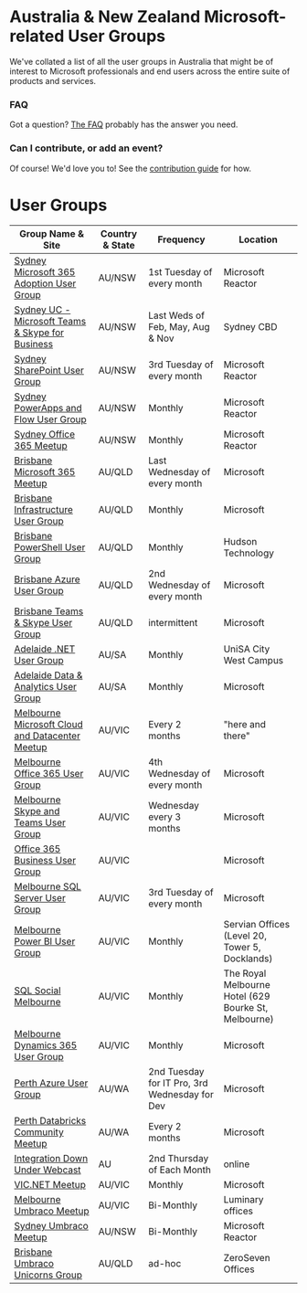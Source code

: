 # Australia & New Zealand Microsoft-related User Groups

We've collated a list of all the user groups in Australia that might be of interest to Microsoft professionals and end users across the entire suite of products and services.

### FAQ

Got a question? [The FAQ](FAQ.md) probably has the answer you need.

### Can I contribute, or add an event?

Of course! We'd love you to! See the [contribution guide](contributing.md) for how.

# User Groups

| Group Name & Site | Country & State | Frequency | Location |
| ----------------- | --------------- | --------- | -------- |
| [Sydney Microsoft 365 Adoption User Group](https://www.meetup.com/en-AU/Microsoft-365-Adoption/) | AU/NSW | 1st Tuesday of every month | Microsoft Reactor |
| [Sydney UC - Microsoft Teams & Skype for Business](https://www.meetup.com/sydney-uc/) | AU/NSW | Last Weds of Feb, May, Aug & Nov | Sydney CBD |
| [Sydney SharePoint User Group](https://www.meetup.com/en-AU/Sydney-SharePoint-User-Group/) | AU/NSW | 3rd Tuesday of every month | Microsoft Reactor |
| [Sydney PowerApps and Flow User Group](https://www.meetup.com/en-AU/Sydney-PowerApps-Flow-UserGroup/) | AU/NSW | Monthly | Microsoft Reactor |
| [Sydney Office 365 Meetup](https://www.meetup.com/en-AU/Sydney-Office-365-Meetup/) | AU/NSW | Monthly | Microsoft Reactor |
| [Brisbane Microsoft 365 Meetup](https://www.365community.org/) | AU/QLD | Last Wednesday of every month  | Microsoft |
| [Brisbane Infrastructure User Group](http://www.bigau.org/) | AU/QLD | Monthly | Microsoft |
| [Brisbane PowerShell User Group](https://join.slack.com/t/brispug/shared_invite/enQtNTIyNTEwOTg1MTM4LTI0NjJhYjkyNTk1MGZkYjkyM2M2MjYzMzUxMzU3ZjY0ZmYwMTNmMWJmZDgzMmZhOWYwYTkxNjY4ZDFiYmRiYWY) | AU/QLD | Monthly | Hudson Technology |
| [Brisbane Azure User Group](https://www.meetup.com/Brisbane-Azure-User-Group/) | AU/QLD | 2nd Wednesday of every month | Microsoft |
| [Brisbane Teams & Skype User Group](https://www.meetup.com/Brisbane-SkypeTeamsUserGroup/) | AU/QLD | intermittent | Microsoft |
| [Adelaide .NET User Group](https://www.meetup.com/Adelaide-dotNET/) | AU/SA | Monthly | UniSA City West Campus |
| [Adelaide Data & Analytics User Group](https://Adelaide.pass.org/) | AU/SA | Monthly | Microsoft |
| [Melbourne Microsoft Cloud and Datacenter Meetup](https://www.meetup.com/Melbourne-Microsoft-Cloud-and-Datacenter-Meetup/) | AU/VIC | Every 2 months | "here and there" |
| [Melbourne Office 365 User Group](https://www.meetup.com/en-AU/Melbourne-Office-365-Meetup/) | AU/VIC | 4th Wednesday of every month | Microsoft |
| [Melbourne Skype and Teams User Group](https://www.meetup.com/en-AU/Melbourne-UC/) | AU/VIC | Wednesday every 3 months | Microsoft |
| [Office 365 Business User Group](https://www.meetup.com/en-AU/Melbourne-Office-365-Business-User-Group/) | AU/VIC |  | Microsoft |
| [Melbourne SQL Server User Group](https://melbourne.pass.org/) | AU/VIC | 3rd Tuesday of every month | Microsoft |
| [Melbourne Power BI User Group](https://www.meetup.com/Power-BI-Melbourne/) | AU/VIC | Monthly | Servian Offices (Level 20, Tower 5, Docklands) |
| [SQL Social Melbourne](https://www.meetup.com/SQL-Social-Melbourne) | AU/VIC | Monthly | The Royal Melbourne Hotel (629 Bourke St, Melbourne) |
| [Melbourne Dynamics 365 User Group](https://www.d365ug.com/communities/community-home?CommunityKey=6beb5933-0b8f-4ebe-b3d9-132a87182f92) | AU/VIC | Monthly | Microsoft |
| [Perth Azure User Group](https://www.meetup.com/en-AU/perthazug/) | AU/WA | 2nd Tuesday for IT Pro, 3rd Wednesday for Dev | Microsoft |
| [Perth Databricks Community Meetup](https://www.meetup.com/en-AU/Perth-Databricks-Meetup/) | AU/WA | Every 2 months | Microsoft |
| [Integration Down Under Webcast](https://www.integrationdownunder.com/) | AU | 2nd Thursday of Each Month | online |
| [VIC.NET Meetup](https://www.meetup.com/en-AU/VIC-NET-Meetup/) | AU/VIC | Monthly | Microsoft |
| [Melbourne Umbraco Meetup](https://www.meetup.com/Australian-Umbraco-Meetups/) | AU/VIC | Bi-Monthly | Luminary offices |
| [Sydney Umbraco Meetup](https://www.meetup.com/Sydney-Umbraco-Meetup/) | AU/NSW | Bi-Monthly | Microsoft Reactor |
| [Brisbane Umbraco Unicorns Group](https://www.meetup.com/BUUG-Brisbane-Umbraco-Unicorns-Group/) | AU/QLD | ad-hoc | ZeroSeven Offices |
